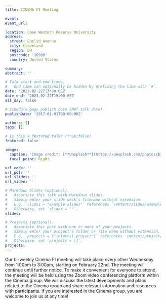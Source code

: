 ```yaml
---
title: CINEMA PI Meeting

event: 
event_url: 

location: Case Western Reserve University
address:
  street: Euclid Avenue
  city: Cleveland
  region: OH
  postcode: '10900'
  country: United States

summary: 
abstract: ''

# Talk start and end times.
#   End time can optionally be hidden by prefixing the line with `#`.
date: '2023-02-22T13:00:00Z'
date_end: '2023-02-22T15:00:00Z'
all_day: false

# Schedule page publish date (NOT talk date).
publishDate: '2017-01-01T00:00:00Z'

authors: []
tags: []

# Is this a featured talk? (true/false)
featured: false

image:
  caption: 'Image credit: [**Unsplash**](https://unsplash.com/photos/bzdhc5b3Bxs)'
  focal_point: Right

url_code: ''
url_pdf: ''
url_slides: ''
url_video: ''

# Markdown Slides (optional).
#   Associate this talk with Markdown slides.
#   Simply enter your slide deck's filename without extension.
#   E.g. `slides = "example-slides"` references `content/slides/example-slides.md`.
#   Otherwise, set `slides = ""`.
slides:

# Projects (optional).
#   Associate this post with one or more of your projects.
#   Simply enter your project's folder or file name without extension.
#   E.g. `projects = ["internal-project"]` references `content/project/deep-learning/index.md`.
#   Otherwise, set `projects = []`.
projects:
---
```


Our bi-weekly Cinema PI meeting will take place every other Wednesday from 1:00pm to 3:00pm, starting on February 22nd. The meeting will continue until further notice. To make it convenient for everyone to attend, the meeting will be held using the Zoom video conferencing platform within the Cinema group. We will discuss the latest developments and plans related to the Cinema group and share relevant information and resources with participants. If you are interested in the Cinema group, you are welcome to join us at any time!
